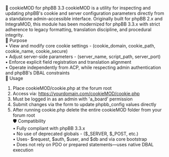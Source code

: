 🍪 cookieMOD for phpBB 3.3
cookieMOD is a utility for inspecting and updating phpBB's cookie and server configuration parameters directly from a standalone admin-accessible interface. Originally built for phpBB 2.x and IntegraMOD, this module has been modernized for phpBB 3.3.x with strict adherence to legacy formatting, translation discipline, and procedural integrity.<br>
🔧 Purpose<br>
• 	View and modify core cookie settings - (cookie_domain, cookie_path, cookie_name, cookie_secure)<br>
• 	Adjust server-side parameters - (server_name, script_path, server_port)<br>
• 	Enforce explicit field registration and translation alignment<br>
• 	Operate independently from ACP, while respecting admin authentication and phpBB's DBAL constraints<br>
🚀 Usage<br>
1. 	Place  cookieMOD/cookie.php  at the forum root<br>
2. 	Access via: https://yourdomain.com/cookieMOD/cookie.php<br>
3. 	Must be logged in as an admin with 'a_board' permission<br>
4. 	Submit changes via the form to update phpbb_config values directly<br>
5.  After running cookie.php delete the entire cookieMOD folder from your forum root<br>
🛡️ Compatibility<br>
• 	Fully compliant with phpBB 3.3.x<br>
• 	No use of deprecated globals -  ($_SERVER, $_POST, etc.)<br>
• 	Uses- $request, $auth, $user, and $db  and  via core bootstrap<br>
• 	Does not rely on PDO or prepared statements—uses native DBAL execution<br>
